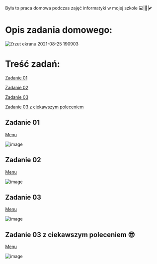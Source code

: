 Była to praca domowa podczas zajęć informatyki w mojej szkole 💻|🐍|💕


<h1>Opis zadania domowego:</h1>

![Zrzut ekranu 2021-08-25 190903](https://user-images.githubusercontent.com/65869511/130834771-01082e27-d34c-45e0-b3b9-874b80072f81.png)


<h1><a name=menu></a>Treść zadań:</h1>

[Zadanie 01](#zadanie-01)

[Zadanie 02](#zadanie-02)

[Zadanie 03](#zadanie-03)

[Zadanie 03 z ciekawszym poleceniem](#zadanie-03-z-ciekawszym-poleceniem)


<h2><a name=zadanie-01></a>Zadanie 01</h2>

[Menu](#menu)

![image](https://user-images.githubusercontent.com/65869511/130835391-d320e845-503c-49f4-a705-2b462b8c826e.png)

<h2><a name=zadanie-02></a>Zadanie 02</h2>

[Menu](#menu)

![image](https://user-images.githubusercontent.com/65869511/130835452-554d03ae-3e59-4249-850c-b10e67b0266f.png)

<h2><a name=zadanie-03></a>Zadanie 03</h2>

[Menu](#menu)

![image](https://user-images.githubusercontent.com/65869511/130835478-b18375ae-703c-4024-9bff-90f32a1a47f2.png)

<h2><a name=zadanie-03-z-ciekawszym-poleceniem></a>Zadanie 03 z ciekawszym poleceniem 😎</h2>

[Menu](#menu)

![image](https://user-images.githubusercontent.com/65869511/130835502-20935d35-873a-4e51-9563-c88f41cd6245.png)
